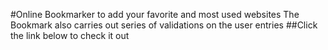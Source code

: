 #Online Bookmarker to add your favorite and most used websites
The Bookmark also carries out series of validations on the user entries
##Click the link below to check it out
